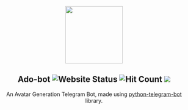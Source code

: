 <p align="center">
<img src="https://cdn5.telesco.pe/file/YmBm-ODCbbKqf2OlAElYvK1lVgeZR3wBzVkZfLj9dbIj4qL-CBpuBRrgGxHHsQ5BYpF8qDsPUevJa-OOBWAkL5XeTx8LW3k9zNZi8ipysOWkf_d46tnbVdSyfGfu0mqMbtY-o9Fp6YmtQWFrOr6nrVZO7icuAvZeWxr1oyV0Kyk6y3xKC3K9GTZQksxu1N_SvDBmWKjFY6-QDXdd-K5rEUOKNB2kMviXrOexqHuvlqf0r-llSUTu9FuvmhzB8v9cxf9hGBGDrJvwcjU4PsDH5VoEwgwxlFkx0Gk9bCV0AMYIKs-rEC__E3pOp1QM30nsZsDsZEnN4GofMw-IOFxHUw.jpg" height="150px">
  </p>

<h2 align="center"> Ado-bot <img src="https://img.shields.io/website/https/evening-coast-69979.herokuapp.com?down_color=lightgrey&down_message=offline&label=bot&style=flat-square&up_color=blue&up_message=online" alt="Website Status">
<img src="http://hits.dwyl.io/udit-001/ado-bot.svg" alt="Hit Count">
<a href="https://www.buymeacoffee.com/idiomprog"><img src="https://img.shields.io/badge/Donate-Buy%20Me%20a%20Coffee-orange?style=flat-square&logo=buy+me+a+coffee"></a>
</h2>

<p align="center">
  An Avatar Generation Telegram Bot, made using <a href="https://python-telegram-bot.org/" rel="noopener noreferrer">python-telegram-bot</a> library.
</p>
